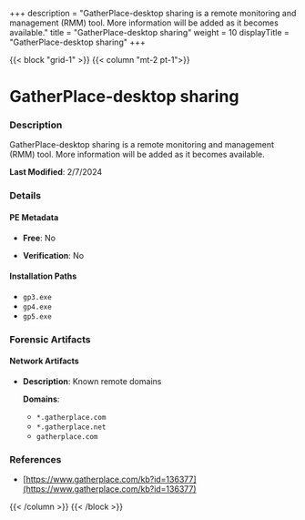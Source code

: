 +++
description = "GatherPlace-desktop sharing is a remote monitoring and management (RMM) tool. More information will be added as it becomes available."
title = "GatherPlace-desktop sharing"
weight = 10
displayTitle = "GatherPlace-desktop sharing"
+++


{{< block "grid-1" >}}
{{< column "mt-2 pt-1">}}

# GatherPlace-desktop sharing


### Description

GatherPlace-desktop sharing is a remote monitoring and management (RMM) tool. More information will be added as it becomes available.



**Last Modified**: 2/7/2024

### Details


#### PE Metadata


- **Free**: No

- **Verification**: No




#### Installation Paths
- `gp3.exe`
- `gp4.exe`
- `gp5.exe`

### Forensic Artifacts




#### Network Artifacts

- **Description**: Known remote domains

  **Domains**:
    - `*.gatherplace.com`
    - `*.gatherplace.net`
    - `gatherplace.com`





### References
- [https://www.gatherplace.com/kb?id=136377](https://www.gatherplace.com/kb?id=136377)



{{< /column >}}
{{< /block >}}
